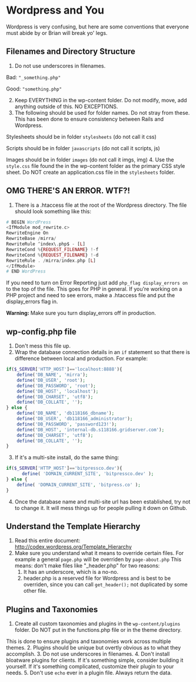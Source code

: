 # Wordpress and You

Wordpress is very confusing, but here are some conventions that everyone must abide by or Brian will break yo' legs.

## Filenames and Directory Structure
1. Do not use underscores in filenames.
  
  Bad: ```"_something.php"```

  Good: ```"something.php"```  

2. Keep EVERYTHING in the wp-content folder. Do not modify, move, add anything outside of this. NO EXCEPTIONS.
3. The following should be used for folder names. Do not stray from these. This has been done to ensure consistency between Rails and Wordpress. 

  Stylesheets should be in folder ```stylesheets``` (do not call it css)
  
  Scripts should be in folder ```javascripts``` (do not call it scripts, js)
  
  Images should be in folder ```images``` (do not call it imgs, img)
4. Use the ```style.css``` file found the in the wp-content folder as the primary CSS style sheet. Do NOT create an application.css file in the ```stylesheets``` folder.


## OMG THERE'S AN ERROR. WTF?!
1. There is a .htaccess file at the root of the Wordpress directory. The file should look something like this:
  ```php
  # BEGIN WordPress   
  <IfModule mod_rewrite.c>
  RewriteEngine On
  RewriteBase /mirra/
  RewriteRule ^index\.php$ - [L]  
  RewriteCond %{REQUEST_FILENAME} !-f  
  RewriteCond %{REQUEST_FILENAME} !-d  
  RewriteRule . /mirra/index.php [L]  
  </IfModule>
  # END WordPress
  ```
  
  If you need to turn on Error Reporting just add ```php_flag display_errors on``` to the top of the file. This goes for PHP in general. If you're working on a PHP project and need to see errors, make a .htaccess file and put the display_errors flag in. 

**Warning:** Make sure you turn display_errors off in production.


## wp-config.php file
1. Don't mess this file up.
2. Wrap the database connection details in an ```if``` statement so that there is difference between local and production. For example:
  
  ```php
  if($_SERVER['HTTP_HOST']=='localhost:8888'){
      define('DB_NAME', 'mirra');
	  define('DB_USER', 'root');
	  define('DB_PASSWORD', 'root');
	  define('DB_HOST', 'localhost');
	  define('DB_CHARSET', 'utf8');
	  define('DB_COLLATE', '');
  } else {
	  define('DB_NAME', 'db118166_dbname');
	  define('DB_USER', 'db118166_administrator');
	  define('DB_PASSWORD', 'password123!');
	  define('DB_HOST', 'internal-db.s118166.gridserver.com');
	  define('DB_CHARSET', 'utf8');
  	  define('DB_COLLATE', '');	
  }
  ```
3. If it's a multi-site install, do the same thing:
  ```php
  if($_SERVER['HTTP_HOST']=='bitpressco.dev'){
    	define( 'DOMAIN_CURRENT_SITE', 'bitpressco.dev' );
  } else {
	  define( 'DOMAIN_CURRENT_SITE', 'bitpress.co' );
  }
  ```
4. Once the database name and multi-site url has been established, try not to change it. It will mess things up for people pulling it down on Github.


## Understand the Template Hierarchy
1. Read this entire document: http://codex.wordpress.org/Template_Hierarchy
2. Make sure you understand what it means to override certain files. For example a general ```page.php``` will be overriden by ```page-about.php```
	This means: don't make files like "_header.php" for two reasons:
	1. It has an underscore, which is a no-no.
	2. header.php is a reserved file for Wordpress and is best to be overriden, since you can call ```get_header();``` not duplicated by some other file.

## Plugins and Taxonomies
1. Create all custom taxonomies and plugins in the ```wp-content/plugins``` folder. Do NOT put in the functions.php file or in the theme directory.

  This is done to ensure plugins and taxonomies work across multiple themes.
2. Plugins should be unique but overtly obvious as to what they accomplish.
3. Do not use underscores in filenames.
4. Don't install bloatware plugins for clients. If it's something simple, consider building it yourself. If it's something complicated, customize their plugin to your needs.
5. Don't use ```echo``` ever in a plugin file. Always return the data.